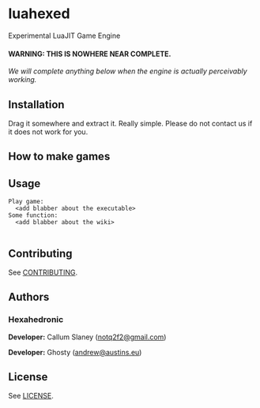 # luahexed
Experimental LuaJIT Game Engine

#### WARNING: THIS IS NOWHERE NEAR COMPLETE.
*We will complete anything below when the engine is actually perceivably working.*

## Installation

Drag it somewhere and extract it.
Really simple. Please do not contact us if it does not work for you.

## How to make games

<add blabber about the wiki>

## Usage

```
Play game:
  <add blabber about the executable>
Some function:
  <add blabber about the wiki>
  
```

## Contributing

See [CONTRIBUTING](CONTRIBUTING.md).

## Authors

### Hexahedronic

  **Developer:** Callum Slaney (notq2f2@gmail.com)

  **Developer:** Ghosty (andrew@austins.eu)

## License

See [LICENSE](LICENSE).
